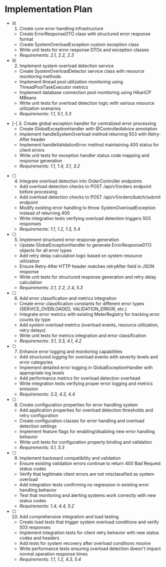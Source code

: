 # Implementation Plan

- [x] 1. Create core error handling infrastructure
  - Create ErrorResponseDTO class with structured error response format
  - Create SystemOverloadException custom exception class
  - Write unit tests for error response DTOs and exception classes
  - _Requirements: 2.1, 2.2, 2.3_

- [x] 2. Implement system overload detection service
  - Create SystemOverloadDetector service class with resource monitoring methods
  - Implement thread pool utilization monitoring using ThreadPoolTaskExecutor metrics
  - Implement database connection pool monitoring using HikariCP MBeans
  - Write unit tests for overload detection logic with various resource utilization scenarios
  - _Requirements: 1.1, 5.1, 5.3_

- [-] 3. Create global exception handler for centralized error processing
  - Create GlobalExceptionHandler with @ControllerAdvice annotation
  - Implement handleSystemOverload method returning 503 with Retry-After header
  - Implement handleValidationError method maintaining 400 status for client errors
  - Write unit tests for exception handler status code mapping and response generation
  - _Requirements: 1.1, 1.4, 3.1, 3.2_

- [ ] 4. Integrate overload detection into OrderController endpoints
  - Add overload detection checks to POST /api/v1/orders endpoint before processing
  - Add overload detection checks to POST /api/v1/orders/batch/submit endpoint
  - Modify existing error handling to throw SystemOverloadException instead of returning 400
  - Write integration tests verifying overload detection triggers 503 responses
  - _Requirements: 1.1, 1.2, 1.3, 5.4_

- [ ] 5. Implement structured error response generation
  - Update GlobalExceptionHandler to generate ErrorResponseDTO objects for all error types
  - Add retry delay calculation logic based on system resource utilization
  - Ensure Retry-After HTTP header matches retryAfter field in JSON response
  - Write unit tests for structured response generation and retry delay calculation
  - _Requirements: 2.1, 2.2, 2.4, 5.3_

- [ ] 6. Add error classification and metrics integration
  - Create error classification constants for different error types (SERVICE_OVERLOADED, VALIDATION_ERROR, etc.)
  - Integrate error metrics with existing MeterRegistry for tracking error counts by type
  - Add system overload metrics (overload events, resource utilization, retry delays)
  - Write unit tests for metrics integration and error classification
  - _Requirements: 3.1, 3.3, 4.1, 4.2_

- [ ] 7. Enhance error logging and monitoring capabilities
  - Add structured logging for overload events with severity levels and error categories
  - Implement detailed error logging in GlobalExceptionHandler with appropriate log levels
  - Add performance metrics for overload detection overhead
  - Write integration tests verifying proper error logging and metrics emission
  - _Requirements: 3.3, 4.3, 4.4_

- [ ] 8. Create configuration properties for error handling system
  - Add application properties for overload detection thresholds and retry configuration
  - Create configuration classes for error handling and overload detection settings
  - Implement feature flags for enabling/disabling new error handling behavior
  - Write unit tests for configuration property binding and validation
  - _Requirements: 5.1, 5.3_

- [ ] 9. Implement backward compatibility and validation
  - Ensure existing validation errors continue to return 400 Bad Request status codes
  - Verify that legitimate client errors are not misclassified as system overload
  - Add integration tests confirming no regression in existing error handling behavior
  - Test that monitoring and alerting systems work correctly with new status codes
  - _Requirements: 1.4, 4.4, 5.2_

- [ ] 10. Add comprehensive integration and load testing
  - Create load tests that trigger system overload conditions and verify 503 responses
  - Implement integration tests for client retry behavior with new status codes and headers
  - Add tests for system recovery after overload conditions resolve
  - Write performance tests ensuring overload detection doesn't impact normal operation response times
  - _Requirements: 1.1, 1.2, 4.3, 5.4_